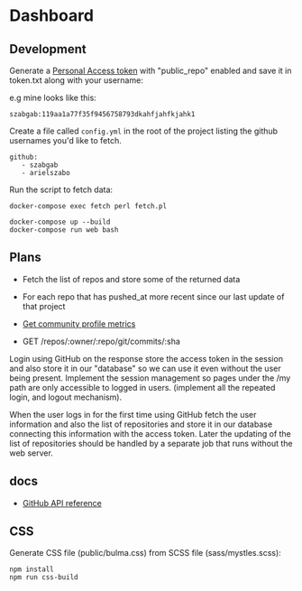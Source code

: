 # Dashboard


## Development

Generate a [Personal Access token](https://github.com/settings/tokens) with "public_repo" enabled and save it in token.txt
along with your username:

e.g mine looks like this:

```
szabgab:119aa1a77f35f9456758793dkahfjahfkjahk1
```


Create a file called `config.yml` in the root of the project listing the github usernames you'd like to fetch.

```
github:
   - szabgab
   - arielszabo
```


Run the script to fetch data:

```
docker-compose exec fetch perl fetch.pl
```

```
docker-compose up --build
docker-compose run web bash
```

## Plans

* Fetch the list of repos and store some of the returned data
* For each repo that has pushed_at more recent since our last update of that project

* [Get community profile metrics](https://docs.github.com/en/rest/reference/repos#get-community-profile-metrics)

* GET /repos/:owner/:repo/git/commits/:sha

Login using GitHub on the response store the access token in the session and also store it in our "database" so we can use it even without the user being present.
Implement the session management so pages under the /my path are only accessible to logged in users. (implement all the repeated login, and logout mechanism).

When the user logs in for the first time using GitHub fetch the user information and also the list of repositories and store it in our database connecting this information with the access token.
Later the updating of the list of repositories should be handled by a separate job that runs without the web server.


## docs

* [GitHub API reference](https://docs.github.com/en/rest/reference)


## CSS

Generate CSS file (public/bulma.css) from SCSS file (sass/mystles.scss):

```
npm install
npm run css-build
```

